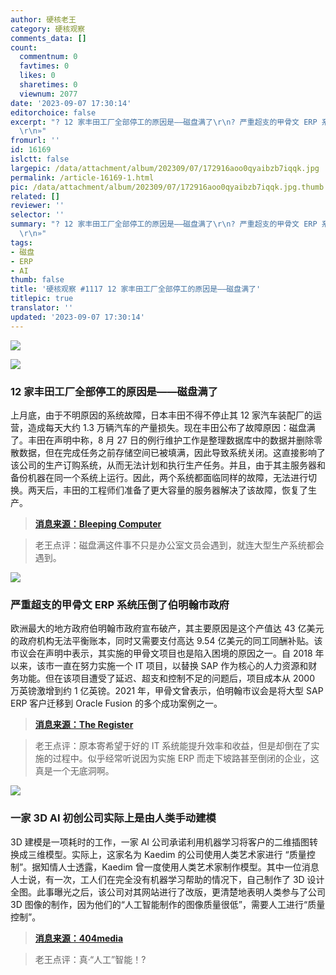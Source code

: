 ```yaml
---
author: 硬核老王
category: 硬核观察
comments_data: []
count:
  commentnum: 0
  favtimes: 0
  likes: 0
  sharetimes: 0
  viewnum: 2077
date: '2023-09-07 17:30:14'
editorchoice: false
excerpt: "? 12 家丰田工厂全部停工的原因是——磁盘满了\r\n? 严重超支的甲骨文 ERP 系统压倒了伯明翰市政府\r\n? 一家 3D AI 初创公司实际上是由人类手动建模\r\n»
  \r\n»"
fromurl: ''
id: 16169
islctt: false
largepic: /data/attachment/album/202309/07/172916aoo0qyaibzb7iqqk.jpg
permalink: /article-16169-1.html
pic: /data/attachment/album/202309/07/172916aoo0qyaibzb7iqqk.jpg.thumb.jpg
related: []
reviewer: ''
selector: ''
summary: "? 12 家丰田工厂全部停工的原因是——磁盘满了\r\n? 严重超支的甲骨文 ERP 系统压倒了伯明翰市政府\r\n? 一家 3D AI 初创公司实际上是由人类手动建模\r\n»
  \r\n»"
tags:
- 磁盘
- ERP
- AI
thumb: false
title: '硬核观察 #1117 12 家丰田工厂全部停工的原因是——磁盘满了'
titlepic: true
translator: ''
updated: '2023-09-07 17:30:14'
---
```


![](/data/attachment/album/202309/07/172916aoo0qyaibzb7iqqk.jpg)


![](/data/attachment/album/202309/07/172927ccctoctamgaotgst.jpg)


### 12 家丰田工厂全部停工的原因是——磁盘满了


上月底，由于不明原因的系统故障，日本丰田不得不停止其 12 家汽车装配厂的运营，造成每天大约 1.3 万辆汽车的产量损失。现在丰田公布了故障原因：磁盘满了。丰田在声明中称，8 月 27 日的例行维护工作是整理数据库中的数据并删除零散数据，但在完成任务之前存储空间已被填满，因此导致系统关闭。这直接影响了该公司的生产订购系统，从而无法计划和执行生产任务。并且，由于其主服务器和备份机器在同一个系统上运行。因此，两个系统都面临同样的故障，无法进行切换。两天后，丰田的工程师们准备了更大容量的服务器解决了该故障，恢复了生产。



> 
> **[消息来源：Bleeping Computer](https://www.bleepingcomputer.com/news/security/toyota-says-filled-disk-storage-halted-japan-based-factories/)**
> 
> 
> 



> 
> 老王点评：磁盘满这件事不只是办公室文员会遇到，就连大型生产系统都会遇到。
> 
> 
> 


![](/data/attachment/album/202309/07/172939yg0kk0cdq3krfcqm.jpg)


### 严重超支的甲骨文 ERP 系统压倒了伯明翰市政府


欧洲最大的地方政府伯明翰市政府宣布破产，其主要原因是这个产值达 43 亿美元的政府机构无法平衡账本，同时又需要支付高达 9.54 亿美元的同工同酬补贴。该市议会在声明中表示，其实施的甲骨文项目也是陷入困境的原因之一。自 2018 年以来，该市一直在努力实施一个 IT 项目，以替换 SAP 作为核心的人力资源和财务功能。但在该项目遭受了延迟、超支和控制不足的问题后，项目成本从 2000 万英镑激增到约 1 亿英镑。2021 年，甲骨文曾表示，伯明翰市议会是将大型 SAP ERP 客户迁移到 Oracle Fusion 的多个成功案例之一。



> 
> **[消息来源：The Register](https://www.theregister.com/2023/09/05/birmingham_city_council_oracle/)**
> 
> 
> 



> 
> 老王点评：原本寄希望于好的 IT 系统能提升效率和收益，但是却倒在了实施的过程中。似乎经常听说因为实施 ERP 而走下坡路甚至倒闭的企业，这真是一个无底洞啊。
> 
> 
> 


![](/data/attachment/album/202309/07/172956jsvdzarf1r3n7rfv.jpg)


### 一家 3D AI 初创公司实际上是由人类手动建模


3D 建模是一项耗时的工作，一家 AI 公司承诺利用机器学习将客户的二维插图转换成三维模型。实际上，这家名为 Kaedim 的公司使用人类艺术家进行 “质量控制”。据知情人士透露，Kaedim 曾一度使用人类艺术家制作模型。其中一位消息人士说，有一次，工人们在完全没有机器学习帮助的情况下，自己制作了 3D 设计全图。此事曝光之后，该公司对其网站进行了改版，更清楚地表明人类参与了公司 3D 图像的制作，因为他们的“人工智能制作的图像质量很低”，需要人工进行“质量控制”。



> 
> **[消息来源：404media](https://www.404media.co/kaedim-ai-startup-2d-to-3d-used-cheap-human-labor/)**
> 
> 
> 



> 
> 老王点评：真·“人工”智能！?
> 
> 
>